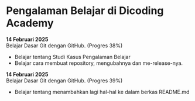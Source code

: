 # Pengalaman Belajar di Dicoding Academy

**14 Februari 2025**<br>
Belajar Dasar Git dengan GitHub. (Progres 38%)
* Belajar tentang Studi Kasus Pengalaman Belajar
* Belajar cara membuat repository, mengubahnya dan me-release-nya.

**14 Februari 2025**<br>
Belajar Dasar Git dengan GitHub. (Progres 39%)
* Belajar tentang menambahkan lagi hal-hal ke dalam berkas README.md
